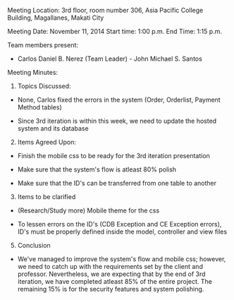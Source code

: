 Meeting Location: 3rd floor, room number 306, Asia Pacific College Building, Magallanes, Makati City

Meeting Date: November 11, 2014 Start time: 1:00 p.m. End Time: 1:15 p.m.

Team members present:

- Carlos Daniel B. Nerez (Team Leader) - John Michael S. Santos

Meeting Minutes:

1. Topics Discussed:

- None, Carlos fixed the errors in the system (Order, Orderlist, Payment Method tables)

- Since 3rd iteration is within this week, we need to update the hosted system and its database

2. Items Agreed Upon:

- Finish the mobile css to be ready for the 3rd iteration presentation

- Make sure that the system's flow is atleast 80% polish

- Make sure that the ID's can be transferred from one table to another

3. Items to be clarified

- (Research/Study more) Mobile theme for the css

- To lessen errors on the ID's (CDB Exception and CE Exception errors), ID's must be properly defined inside the model, controller and view files

5. Conclusion

- We've managed to improve the system's flow and mobile css; however, we need to catch up with the requirements set by the client and professor. Nevertheless, we are expecting that by the end of 3rd iteration, we have completed atleast 85% of the entire project. The remaining 15% is for the security features and system polishing.